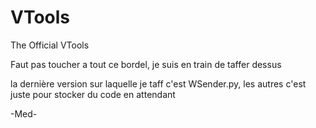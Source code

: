 # VTools
The Official VTools

Faut pas toucher a tout ce bordel, je suis en train de taffer dessus

la dernière version sur laquelle je taff c'est WSender.py, les autres c'est juste pour stocker du code en attendant

-Med-